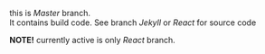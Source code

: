 
this is *Master* branch.  
It contains build code. See branch *Jekyll* or *React* for source code


**NOTE!** currently active is only *React* branch.